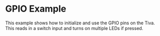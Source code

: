 GPIO Example
============================

This example shows how to initialize and use the GPIO pins on the Tiva. This reads in a switch input and turns on multiple LEDs if pressed.
